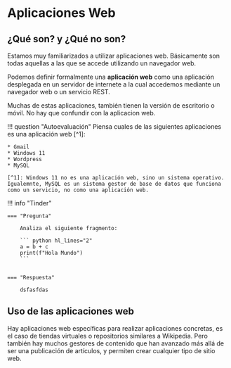 # Aplicaciones Web

## ¿Qué son? y ¿Qué no son?

Estamos muy familiarizados a utilizar aplicaciones web. Básicamente son todas aquellas a las que se accede utilizando un navegador web. 

Podemos definir formalmente una **aplicación web** como una aplicación desplegada en un servidor de internete a la cual accedemos mediante un navegador web o un servicio REST.

Muchas de estas aplicaciones, también tienen la versión de escritorio o móvil. No hay que confundir con la aplicacion web.

!!! question "Autoevaluación"
    Piensa cuales de las siguientes aplicaciones es una aplicación web [^1]:

    * Gmail
    * Windows 11
    * Wordpress
    * MySQL

    [^1]: Windows 11 no es una aplicación web, sino un sistema operativo. Igualemnte, MySQL es un sistema gestor de base de datos que funciona como un servicio, no como una aplicación web.


!!! info "Tinder"

    === "Pregunta"

        Analiza el siguiente fragmento:

        ``` python hl_lines="2"
        a = b + c
        print(f"Hola Mundo")
        ```


    === "Respuesta"

        dsfasfdas


## Uso de las aplicaciones web

Hay aplicaciones web específicas para realizar aplicaciones concretas, es el caso de tiendas virtuales o repositorios similares a Wikipedia. Pero también hay muchos gestores de contenido que han avanzado más allá de ser una publicación de artículos, y permiten crear cualquier tipo de sitio web.